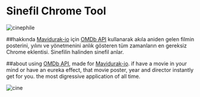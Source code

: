 # Sinefil Chrome Tool

![cinephile](http://oi61.tinypic.com/24aygew.jpg)

##hakkında
[Mavidurak-io](http://mavidurak.github.io/) için [OMDb API](http://www.omdbapi.com/) kullanarak akıla aniden gelen filmin 
posterini, yılını ve yönetmenini anlık gösteren tüm zamanların en gereksiz Chrome eklentisi. Sinefilin halinden sinefil anlar.

##about
using [OMDb API](http://www.omdbapi.com/), made for [Mavidurak-io](http://mavidurak.github.io/). if have a movie in your mind or have an eureka effect, that movie poster, year and director instantly get for you. the most digressive application of all time.

![cine](http://oi60.tinypic.com/2agjme.jpg)
